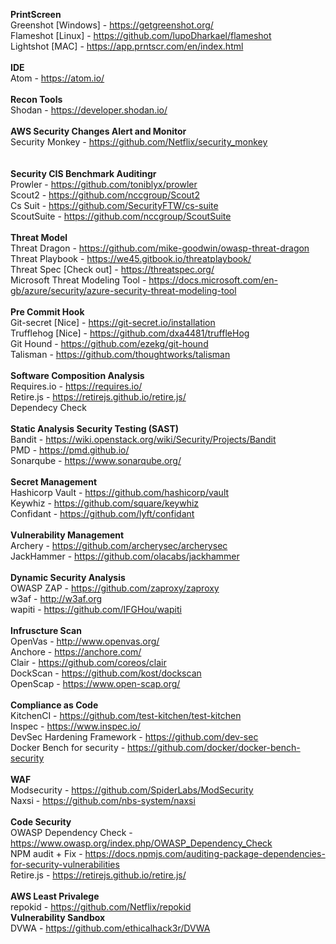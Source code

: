   <b>PrintScreen</b><br>
Greenshot [Windows] - https://getgreenshot.org/<br>
Flameshot [Linux] - https://github.com/lupoDharkael/flameshot<br>
Lightshot [MAC] - https://app.prntscr.com/en/index.html
<br><br>
  <b>IDE</b> <br>
Atom - https://atom.io/
<br><br>
  <b>Recon Tools</b> <br>
Shodan - https://developer.shodan.io/
<br><br>
  <b>AWS Security Changes Alert and Monitor</b><br>
Security Monkey - https://github.com/Netflix/security_monkey<br>
<br><br>
  <b>Security CIS Benchmark Auditingr</b><br>
Prowler - https://github.com/toniblyx/prowler<br>
Scout2 - https://github.com/nccgroup/Scout2<br>
Cs Suit - https://github.com/SecurityFTW/cs-suite<br>
ScoutSuite - https://github.com/nccgroup/ScoutSuite<br>
<br>
  <b>Threat Model</b><br>
Threat Dragon - https://github.com/mike-goodwin/owasp-threat-dragon<br>
Threat Playbook - https://we45.gitbook.io/threatplaybook/<br>
Threat Spec [Check out] - https://threatspec.org/<br>
Microsoft Threat Modeling Tool - https://docs.microsoft.com/en-gb/azure/security/azure-security-threat-modeling-tool<br>
<br>
  <b>Pre Commit Hook</b><br>
Git-secret [Nice] - https://git-secret.io/installation<br>
Trufflehog [Nice] - https://github.com/dxa4481/truffleHog<br>
Git Hound - https://github.com/ezekg/git-hound<br>
Talisman - https://github.com/thoughtworks/talisman<br>
<br>
  <b>Software Composition Analysis</b><br>
Requires.io - https://requires.io/<br>
Retire.js - https://retirejs.github.io/retire.js/<br>
Dependecy Check<br>
<br>
  <b>Static Analysis Security Testing (SAST)</b><br>
Bandit - https://wiki.openstack.org/wiki/Security/Projects/Bandit<br>
PMD - https://pmd.github.io/<br>
Sonarqube - https://www.sonarqube.org/<br>
<br>
  <b>Secret Management</b><br>
Hashicorp Vault - https://github.com/hashicorp/vault<br>
Keywhiz - https://github.com/square/keywhiz<br>
Confidant - https://github.com/lyft/confidant<br>
<br>
  <b>Vulnerability Management</b><br>
Archery - https://github.com/archerysec/archerysec<br>
JackHammer - https://github.com/olacabs/jackhammer<br>
<br>
  <b>Dynamic Security Analysis</b><br>
OWASP ZAP - https://github.com/zaproxy/zaproxy<br>
w3af - http://w3af.org<br>
wapiti - https://github.com/IFGHou/wapiti<br>
<br>
  <b>Infruscture Scan</b><br>
OpenVas - http://www.openvas.org/<br>
Anchore - https://anchore.com/<br>
Clair - https://github.com/coreos/clair<br>
DockScan - https://github.com/kost/dockscan<br>
OpenScap - https://www.open-scap.org/<br>
<br>
  <b>Compliance as Code</b><br>
KitchenCI - https://github.com/test-kitchen/test-kitchen<br>
Inspec - https://www.inspec.io/<br>
DevSec Hardening Framework - https://github.com/dev-sec<br>
Docker Bench for security - https://github.com/docker/docker-bench-security<br>
<br>
  <b>WAF</b><br>
Modsecurity - https://github.com/SpiderLabs/ModSecurity<br>
Naxsi - https://github.com/nbs-system/naxsi<br>
<br>
  <b>Code Security</b><br>
OWASP Dependency Check - https://www.owasp.org/index.php/OWASP_Dependency_Check<br>
NPM audit + Fix - https://docs.npmjs.com/auditing-package-dependencies-for-security-vulnerabilities<br>
Retire.js - https://retirejs.github.io/retire.js/ <br>
<br>
  <b>AWS Least Privalege</b><br>
repokid - https://github.com/Netflix/repokid <br>
  <b>Vulnerability Sandbox</b><br>
DVWA - https://github.com/ethicalhack3r/DVWA <br>
